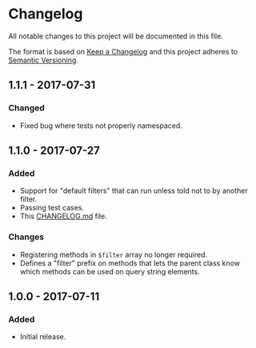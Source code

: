# Changelog
All notable changes to this project will be documented in this file.

The format is based on [Keep a Changelog](http://keepachangelog.com/en/1.0.0/)
and this project adheres to [Semantic Versioning](http://semver.org/spec/v2.0.0.html).

## 1.1.1 - 2017-07-31

### Changed
- Fixed bug where tests not properly namespaced.

## 1.1.0 - 2017-07-27

### Added
- Support for "default filters" that can run unless told not to by another filter.
- Passing test cases.
- This [CHANGELOG.md](CHANGELOG.md) file.

### Changes
- Registering methods in ```$filter``` array no longer required.
- Defines a "filter" prefix on methods that lets the parent class know which methods can be used on query string elements.

## 1.0.0 - 2017-07-11

### Added
- Initial release.